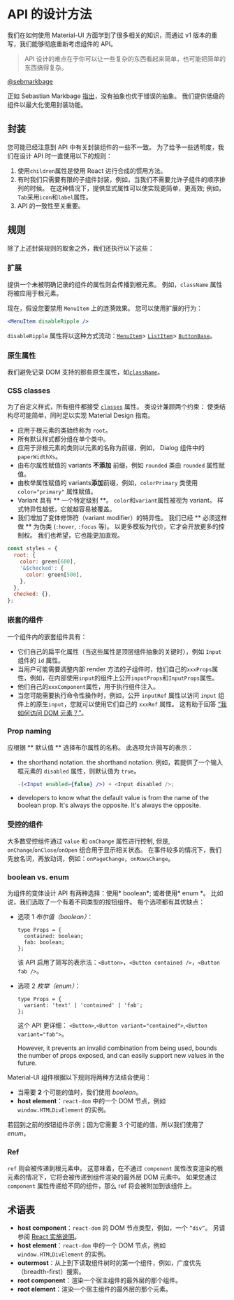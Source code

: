 # API 的设计方法

<p class="description">我们在如何使用 Material-UI 方面学到了很多相关的知识，而通过 v1 版本的重写，我们能够彻底重新考虑组件的 API。</p>

> API 设计的难点在于你可以让一些复杂的东西看起来简单，也可能把简单的东西搞得复杂。

[@sebmarkbage](https://twitter.com/sebmarkbage/status/728433349337841665)

正如 Sebastian Markbage [指出](https://2014.jsconf.eu/speakers/sebastian-markbage-minimal-api-surface-area-learning-patterns-instead-of-frameworks.html)，没有抽象也优于错误的抽象。 我们提供低级的组件以最大化使用封装功能。

## 封装

您可能已经注意到 API 中有关封装组件的一些不一致。 为了给予一些透明度，我们在设计 API 时一直使用以下的规则：

1. 使用`children`属性是使用 React 进行合成的惯用方法。
2. 有时我们只需要有限的子组件封装，例如，当我们不需要允许子组件的顺序排列的时候。 在这种情况下，提供显式属性可以使实现更简单，更高效; 例如，`Tab`采用`icon`和`label`属性。
3. API 的一致性至关重要。

## 规则

除了上述封装规则的取舍之外，我们还执行以下这些：

### 扩展

提供一个未被明确记录的组件的属性则会传播到根元素。 例如，`className` 属性将被应用于根元素。

现在，假设您要禁用 `MenuItem` 上的涟漪效果。 您可以使用扩展的行为：

```jsx
<MenuItem disableRipple />
```

`disableRipple` 属性将以这种方式流动：[`MenuItem`](/api/menu-item/)> [`ListItem`](/api/list-item/)> [`ButtonBase`](/api/button-base/)。

### 原生属性

我们避免记录 DOM 支持的那些原生属性，如[`className`](/customization/how-to-customize/#overriding-styles-with-class-names)。

### CSS classes

为了自定义样式，所有组件都接受 [`classes`](/customization/how-to-customize/#overriding-styles-with-class-names) 属性。 类设计兼顾两个约束： 使类结构尽可能简单，同时足以实现 Material Design 指南。

- 应用于根元素的类始终称为 `root`。
- 所有默认样式都分组在单个类中。
- 应用于非根元素的类则以元素的名称为前缀，例如， Dialog 组件中的 `paperWidthXs`。
- 由布尔属性赋值的 variants **不添加** 前缀，例如 `rounded` 类由 `rounded` 属性赋值。
- 由枚举属性赋值的 variants**添加**前缀，例如，`colorPrimary` 类使用 `color="primary"` 属性赋值。
- Variant 具有 ** 一个特定级别 **。 `color`和`variant`属性被视为 variant。 样式特异性越低，它就越容易被覆盖。
- 我们增加了变体修饰符（variant modifier）的特异性。 我们已经 ** 必须这样做 ** 为伪类 (`:hover`, `:focus` 等)。 以更多模板为代价，它才会开放更多的控制权。 我们也希望，它也能更加直观。

```js
const styles = {
  root: {
    color: green[600],
    '&$checked': {
      color: green[500],
    },
  },
  checked: {},
};
```

### 嵌套的组件

一个组件内的嵌套组件具有：

- 它们自己的扁平化属性（当这些属性是顶层组件抽象的关键时），例如 `Input` 组件的 `id` 属性。
- 当用户可能需要调整内部 render 方法的子组件时，他们自己的`xxxProps`属性，例如，在内部使用`input`的组件上公开`inputProps`和`InputProps`属性。
- 他们自己的`xxxComponent`属性，用于执行组件注入。
- 当您可能需要执行命令性操作时，例如，公开 `inputRef` 属性以访问 `input` 组件上的原生`input`，您就可以使用它们自己的 `xxxRef` 属性。 这有助于回答 [“我如何访问 DOM 元素？”](/getting-started/faq/#how-can-i-access-the-dom-element)。

### Prop naming

应根据 ** 默认值 ** 选择布尔属性的名称。 此选项允许简写的表示：

- the shorthand notation. the shorthand notation. 例如，若提供了一个输入框元素的 `disabled` 属性，则默认值为 `true`。

  ```jsx
  -(<Input enabled={false} />) + <Input disabled />;
  ```

- developers to know what the default value is from the name of the boolean prop. It's always the opposite. It's always the opposite.

### 受控的组件

大多数受控组件通过 `value` 和 `onChange` 属性进行控制, 但是, `onChange`/`onClose`/`onOpen` 组合用于显示相关状态。 在事件较多的情况下，我们先放名词，再放动词，例如：`onPageChange`，`onRowsChange`。

### boolean vs. enum

为组件的变体设计 API 有两种选择：使用* boolean*; 或者使用* enum *。 比如说，我们选取了一个有着不同类型的按钮组件。 每个选项都有其优缺点：

- 选项 1 _布尔值（boolean）_：

  ```tsx
  type Props = {
    contained: boolean;
    fab: boolean;
  };
  ```

  该 API 启用了简写的表示法：`<Button>`，`<Button contained />`，`<Button fab />`。

- 选项 2 _枚举（enum）_：

  ```tsx
  type Props = {
    variant: 'text' | 'contained' | 'fab';
  };
  ```

  这个 API 更详细： `<Button>`,`<Button variant="contained">`,`<Button variant="fab">`。

  However, it prevents an invalid combination from being used, bounds the number of props exposed, and can easily support new values in the future.

Material-UI 组件根据以下规则将两种方法结合使用：

- 当需要 **2** 个可能的值时，我们使用 _boolean_。
- **host element**：`react-dom` 中的一个 DOM 节点，例如 `window.HTMLDivElement` 的实例。

若回到之前的按钮组件示例；因为它需要 3 个可能的值，所以我们使用了 _enum_。

### Ref

`ref` 则会被传递到根元素中。 这意味着，在不通过 `component` 属性改变渲染的根元素的情况下，它将会被传递到组件渲染的最外层 DOM 元素中。 如果您通过 `component` 属性传递给不同的组件，那么 ref 将会被附加到该组件上。

## 术语表

- **host component**：`react-dom` 的 DOM 节点类型，例如，一个 `“div”`。 另请参阅 [React 实施说明](https://reactjs.org/docs/implementation-notes.html#mounting-host-elements)。
- **host element**：`react-dom` 中的一个 DOM 节点，例如 `window.HTMLDivElement` 的实例。
- **outermost**：从上到下读取组件树时的第一个组件，例如，广度优先（breadth-first）搜索。
- **root component**：渲染一个宿主组件的最外层的那个组件。
- **root element**：渲染一个宿主组件的最外层的那个元素。
